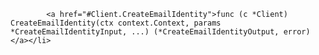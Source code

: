             <a href="#Client.CreateEmailIdentity">func (c *Client) CreateEmailIdentity(ctx context.Context, params *CreateEmailIdentityInput, ...) (*CreateEmailIdentityOutput, error)</a></li>
